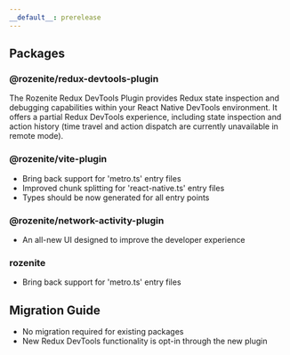 ```yaml
---
__default__: prerelease
---
```


## Packages

### @rozenite/redux-devtools-plugin

The Rozenite Redux DevTools Plugin provides Redux state inspection and debugging capabilities within your React Native DevTools environment. It offers a partial Redux DevTools experience, including state inspection and action history (time travel and action dispatch are currently unavailable in remote mode).

### @rozenite/vite-plugin

- Bring back support for 'metro.ts' entry files
- Improved chunk splitting for 'react-native.ts' entry files
- Types should be now generated for all entry points

### @rozenite/network-activity-plugin

- An all-new UI designed to improve the developer experience

### rozenite

- Bring back support for 'metro.ts' entry files

## Migration Guide

- No migration required for existing packages
- New Redux DevTools functionality is opt-in through the new plugin
